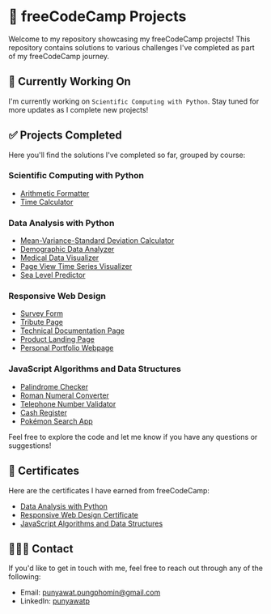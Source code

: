 # 🚀 freeCodeCamp Projects

Welcome to my repository showcasing my freeCodeCamp projects! This repository contains solutions to various challenges I've completed as part of my freeCodeCamp journey.


## 📌 Currently Working On
I'm currently working on `Scientific Computing with Python`. Stay tuned for more updates as I complete new projects!


## ✅ Projects Completed
Here you'll find the solutions I've completed so far, grouped by course:

### Scientific Computing with Python
- [Arithmetic Formatter](./Scientific%20Computing%20with%20Python/Arithmetic%20Formatter/report.ipynb)
- [Time Calculator](./Scientific%20Computing%20with%20Python/Time%20Calculator/time_calculator.py)


### Data Analysis with Python
- [Mean-Variance-Standard Deviation Calculator](./Data%20Analysis%20with%20Python/Mean-Variance-Standard%20Deviation%20Calculator/preview.png)
- [Demographic Data Analyzer](./Data%20Analysis%20with%20Python/Demographic%20Data%20Analyzer/report.ipynb)
- [Medical Data Visualizer](./Data%20Analysis%20with%20Python/Medical%20Data%20Visualizer/report.ipynb)
- [Page View Time Series Visualizer](./Data%20Analysis%20with%20Python/Page%20View%20Time%20Series%20Visualizer/report.ipynb)
- [Sea Level Predictor](./Data%20Analysis%20with%20Python/Sea%20Level%20Predictor/report.ipynb)

### Responsive Web Design
- [Survey Form](./Responsive%20Web%20Design/Survey%20Form/preview.png)
- [Tribute Page](./Responsive%20Web%20Design/Tribute%20Page/preview.png)
- [Technical Documentation Page](./Responsive%20Web%20Design/Technical%20Documentation%20Page/preview.png)
- [Product Landing Page](./Responsive%20Web%20Design/Product%20Landing%20Page/preview.png)
- [Personal Portfolio Webpage](./Responsive%20Web%20Design/Personal%20Portfolio%20Webpage/preview.png)

### JavaScript Algorithms and Data Structures
- [Palindrome Checker](./JavaScript%20Algorithms%20and%20Data%20Structures/Palindrome%20Checker/preview.png)
- [Roman Numeral Converter](./JavaScript%20Algorithms%20and%20Data%20Structures/Roman%20Numeral%20Converter/preview.png)
- [Telephone Number Validator](./JavaScript%20Algorithms%20and%20Data%20Structures/Telephone%20Number%20Validator/preview.png)
- [Cash Register](./JavaScript%20Algorithms%20and%20Data%20Structures/Cash%20Register/preview.png)
- [Pokémon Search App](./JavaScript%20Algorithms%20and%20Data%20Structures/Pokémon%20Search%20App/preview.png)


Feel free to explore the code and let me know if you have any questions or suggestions!

## 🏅 Certificates

Here are the certificates I have earned from freeCodeCamp:

- [Data Analysis with Python](https://www.freecodecamp.org/certification/Punyawat/data-analysis-with-python-v7)
- [Responsive Web Design Certificate](https://www.freecodecamp.org/certification/Punyawat/responsive-web-design)
- [JavaScript Algorithms and Data Structures](https://www.freecodecamp.org/certification/Punyawat/javascript-algorithms-and-data-structures-v8)

## 🙋🏻‍♂️ Contact

If you'd like to get in touch with me, feel free to reach out through any of the following:

- Email: punyawat.pungphomin@gmail.com
- LinkedIn: [punyawatp](https://www.linkedin.com/in/punyawatp/)
